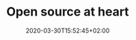 ---
title: "Open source at heart"
description: "More than just a license, open source is a collaborative model which is fundamental to the way humans have designed software and hardware infrastructure, and it has been proven a viable approach many times over.


At Pollen Robotics, we aim at fostering knowledge-sharing in the community to help the AI revolution happen. So we believe that instead of attempting to monopolise some particular problem, we have to collaborate with our customers and partners on solutions that will benefit everyone."
offer: "We offer a [**50% discount on our development services fees**](/services) to client willing to release the work under open source licenses as it will benefit to many." 
project_grid_title: Browse our open source projects
project_grid_comment: And do not hesitate to contribute as well ;-)
image: "/img/opensource/hubert_bonisseur_de_la_bath.jpg"
date: 2020-03-30T15:52:45+02:00
draft: false
layout: opensource
---
